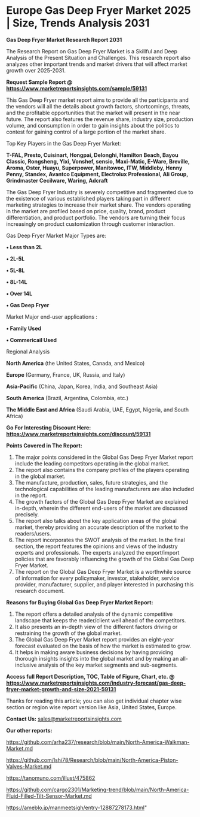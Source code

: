 # Europe Gas Deep Fryer Market 2025 | Size, Trends Analysis 2031

<strong>Gas Deep Fryer Market Research Report 2031</strong>

The Research Report on Gas Deep Fryer Market is a Skillful and Deep Analysis of the Present Situation and Challenges. This research report also analyzes other important trends and market drivers that will affect market growth over 2025-2031.

<strong>Request Sample Report @ <a href=https://www.marketreportsinsights.com/sample/59131>https://www.marketreportsinsights.com/sample/59131</a></strong>

This Gas Deep Fryer market report aims to provide all the participants and the vendors will all the details about growth factors, shortcomings, threats, and the profitable opportunities that the market will present in the near future. The report also features the revenue share, industry size, production volume, and consumption in order to gain insights about the politics to contest for gaining control of a large portion of the market share.

Top Key Players in the Gas Deep Fryer Market:

<strong>T-FAL, Presto, Cuisinart, Hongpai, Delonghi, Hamilton Beach, Bayou Classic, Rongsheng, Yixi, Vonshef, sensio, Maxi-Matic, E-Ware, Breville, Aroma, Oster, Huayu, Superpower, Manitowoc, ITW, Middleby, Henny Penny, Standex, Avantco Equipment, Electrolux Professional, Ali Group, Grindmaster Cecilware, Waring, Adcraft</strong>

The Gas Deep Fryer Industry is severely competitive and fragmented due to the existence of various established players taking part in different marketing strategies to increase their market share. The vendors operating in the market are profiled based on price, quality, brand, product differentiation, and product portfolio. The vendors are turning their focus increasingly on product customization through customer interaction.

Gas Deep Fryer Market Major Types are:

<strong>• Less than 2L

• 2L-5L

• 5L-8L

• 8L-14L

• Over 14L

• Gas Deep Fryer</strong>

Market Major end-user applications :

<strong>• Family Used

• Commericail Used</strong>

Regional Analysis

</u><strong><b>North America</b></strong> (the United States, Canada, and Mexico)

<strong><b>Europe </b></strong>(Germany, France, UK, Russia, and Italy)

<strong><b>Asia-Pacific</b></strong> (China, Japan, Korea, India, and Southeast Asia)

<strong><b>South America</b></strong> (Brazil, Argentina, Colombia, etc.)

<strong><b>The Middle East and Africa</b></strong> (Saudi Arabia, UAE, Egypt, Nigeria, and South Africa)

<strong>Go For Interesting Discount Here: <a href=https://www.marketreportsinsights.com/discount/59131>https://www.marketreportsinsights.com/discount/59131</a></strong>

<strong>Points Covered in The Report:</strong>
<ol>
  <li>The major points considered in the Global Gas Deep Fryer Market report include the leading competitors operating in the global market.</li>
  <li>The report also contains the company profiles of the players operating in the global market.</li>
  <li>The manufacture, production, sales, future strategies, and the technological capabilities of the leading manufacturers are also included in the report.</li>
  <li>The growth factors of the Global Gas Deep Fryer Market are explained in-depth, wherein the different end-users of the market are discussed precisely.</li>
  <li>The report also talks about the key application areas of the global market, thereby providing an accurate description of the market to the readers/users.</li>
  <li>The report incorporates the SWOT analysis of the market. In the final section, the report features the opinions and views of the industry experts and professionals. The experts analyzed the export/import policies that are favorably influencing the growth of the Global Gas Deep Fryer Market.</li>
  <li>The report on the Global Gas Deep Fryer Market is a worthwhile source of information for every policymaker, investor, stakeholder, service provider, manufacturer, supplier, and player interested in purchasing this research document.</li>
</ol>
<strong>Reasons for Buying Global Gas Deep Fryer Market Report:</strong>

<ol>
  <li>The report offers a detailed analysis of the dynamic competitive landscape that keeps the reader/client well ahead of the competitors.</li>
  <li>It also presents an in-depth view of the different factors driving or restraining the growth of the global market.</li>
  <li>The Global Gas Deep Fryer Market report provides an eight-year forecast evaluated on the basis of how the market is estimated to grow.</li>
  <li>It helps in making aware business decisions by having providing thorough insights insights into the global market and by making an all-inclusive analysis of the key market segments and sub-segments.</li>
</ol>
<strong>Access full Report Description, TOC, Table of Figure, Chart, etc. @ <a href=https://www.marketreportsinsights.com/industry-forecast/gas-deep-fryer-market-growth-and-size-2021-59131>https://www.marketreportsinsights.com/industry-forecast/gas-deep-fryer-market-growth-and-size-2021-59131</a></strong>


Thanks for reading this article; you can also get individual chapter wise section or region wise report version like Asia, United States, Europe.

<strong>Contact Us:</strong>
sales@marketreportsinsights.com

<strong>Our other reports:</strong>

<a href=https://github.com/arha237/research/blob/main/North-America-Walkman-Market.md>https://github.com/arha237/research/blob/main/North-America-Walkman-Market.md</a>

<a href=https://github.com/Ishi78/Research/blob/main/North-America-Piston-Valves-Market.md>https://github.com/Ishi78/Research/blob/main/North-America-Piston-Valves-Market.md</a>

<a href=https://tanomuno.com/illust/475862>https://tanomuno.com/illust/475862</a>

<a href=https://github.com/cargo2301/Marketing-trend/blob/main/North-America-Fluid-Filled-Tilt-Sensor-Market.md>https://github.com/cargo2301/Marketing-trend/blob/main/North-America-Fluid-Filled-Tilt-Sensor-Market.md</a>

<a href=https://ameblo.jp/manmeetsigh/entry-12887278173.html>https://ameblo.jp/manmeetsigh/entry-12887278173.html</a>"
